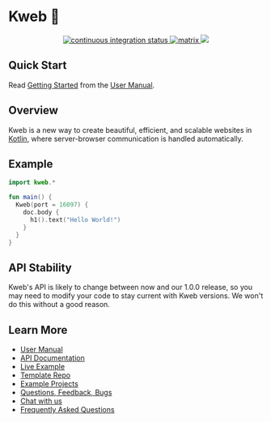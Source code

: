 # Kweb 🦆

<div align="center">
  <!-- Github Actions -->
  <a href="https://github.com/kwebio/kweb-core/actions/workflows/build.yml">
    <img src="https://img.shields.io/github/workflow/status/kwebio/kweb-core/build?label=CI&style=flat-square" alt="continuous integration status" />
  </a>
  <a href="https://matrix.to/#/#kweb:matrix.org">
    <img src="https://img.shields.io/matrix/kweb:matrix.org?label=matrix&logo=matrix&style=flat-square&color=blue" alt="matrix" />
  </a>
  <a href="https://github.com/kwebio/kweb-core/packages/1663696">
    <img src="https://img.shields.io/github/v/release/kwebio/kweb-core?label=latest&sort=semver&flat-square&color=bluevilot" />
  </a>
</div>

## Quick Start

Read [Getting Started](https://docs.kweb.io/en/latest/gettingstarted.html) from the [User Manual](http://docs.kweb.io/).

## Overview

Kweb is a new way to create beautiful, efficient, and scalable websites in [Kotlin](https://kotlinlang.org/), where server-browser communication is handled automatically.

## Example

```kotlin
import kweb.*

fun main() {
  Kweb(port = 16097) {
    doc.body {
      h1().text("Hello World!")
    }
  }
}
```

## API Stability

Kweb's API is likely to change between now and our 1.0.0 release, so you may need to modify your code to stay current with Kweb versions. We won't do this without a good reason.

## Learn More

* [User Manual](http://docs.kweb.io/)
* [API Documentation](https://dokka.kweb.io/index.html)
* [Live Example](http://demo.kweb.io:7659/)
* [Template Repo](https://github.com/kwebio/kweb-template)
* [Example Projects](https://github.com/kwebio/kweb-demos)
* [Questions, Feedback, Bugs](https://github.com/kwebio/kweb-core/issues)
* [Chat with us](https://matrix.to/#/#kweb:matrix.org)
* [Frequently Asked Questions](http://docs.kweb.io/en/latest/faq.html)
